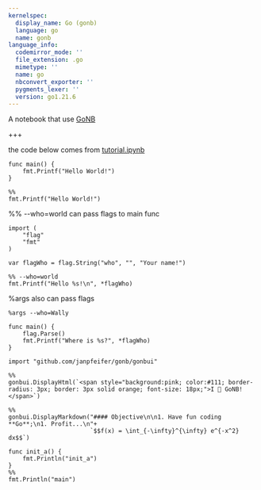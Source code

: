 ```yaml
---
kernelspec:
  display_name: Go (gonb)
  language: go
  name: gonb
language_info:
  codemirror_mode: ''
  file_extension: .go
  mimetype: ''
  name: go
  nbconvert_exporter: ''
  pygments_lexer: ''
  version: go1.21.6
---
```


A notebook that use [GoNB](https://github.com/janpfeifer/gonb)

+++

the code below comes from [tutorial.ipynb](https://github.com/janpfeifer/gonb/blob/main/examples/tutorial.ipynb)

```{code-cell}
func main() {
    fmt.Printf("Hello World!")
}
```

```{code-cell}
%%
fmt.Printf("Hello World!")
```

%% --who=world can pass flags to main func

```{code-cell}
import (
    "flag"
    "fmt"
)

var flagWho = flag.String("who", "", "Your name!")

%% --who=world
fmt.Printf("Hello %s!\n", *flagWho)
```

%args also can pass flags

```{code-cell}
%args --who=Wally

func main() {
    flag.Parse()
    fmt.Printf("Where is %s?", *flagWho)
}
```

```{code-cell}
import "github.com/janpfeifer/gonb/gonbui"

%%
gonbui.DisplayHtml(`<span style="background:pink; color:#111; border-radius: 3px; border: 3px solid orange; font-size: 18px;">I 🧡 GoNB!</span>`)
```

```{code-cell}
%%
gonbui.DisplayMarkdown("#### Objective\n\n1. Have fun coding **Go**;\n1. Profit...\n"+
                       `$$f(x) = \int_{-\infty}^{\infty} e^{-x^2} dx$$`)
```

```{code-cell}
func init_a() {
    fmt.Println("init_a")
}
%%
fmt.Println("main")
```
